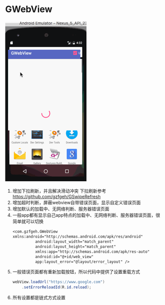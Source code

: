 # GWebView


###            ![](/screen/webview.gif) <br>

1. 增加下拉刷新，并且解决滑动冲突 下拉刷新参考  https://github.com/gzfgeh/GSwipeRefresh 
2. 增加超时判断，屏蔽webview自带错误页面，显示自定义错误页面
3. 增加默认的加载中、无网络判断、服务器错误页面
4. 一般app都有显示自己app特点的加载中、无网络判断、服务器错误页面，很简单就可以切换 <br>
    ```
    <com.gzfgeh.GWebView xmlns:android="http://schemas.android.com/apk/res/android"
              android:layout_width="match_parent"
              android:layout_height="match_parent"
              xmlns:app="http://schemas.android.com/apk/res-auto"
              android:id="@+id/web_view"
              app:layout_error="@layout/error_layout" />
    ```
5. 一般错误页面都有重新加载按钮，所以代码中提供了设置重载方式
    ```java
    webView.loadUrl("https://www.google.com")
        .setErrorReloadId(R.id.reload);
    ```
6. 所有设置都是链式方式设置
